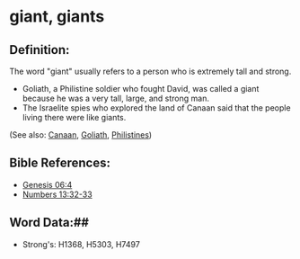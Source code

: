 # giant, giants #

## Definition: ##

The word "giant" usually refers to a person who is extremely tall and strong.

* Goliath, a Philistine soldier who fought David, was called a giant because he was a very tall, large, and strong man.
* The Israelite spies who explored the land of Canaan said that the people living there were like giants.

(See also: [Canaan](../names/canaan.md), [Goliath](../names/goliath.md), [Philistines](../names/philistines.md))

## Bible References: ##

* [Genesis 06:4](rc://en/tn/help/gen/06/04)
* [Numbers 13:32-33](rc://en/tn/help/num/13/32)

## Word Data:##

* Strong's: H1368, H5303, H7497
